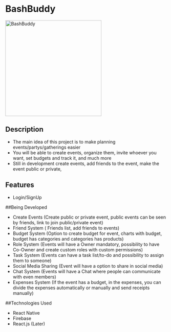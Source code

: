 # BashBuddy
<img height="300px" src="https://user-images.githubusercontent.com/62404655/222531384-74d1bf07-11c7-4cab-a796-bac550f82105.jpg" alt="BashBuddy" />

## Description

- The main idea of this project is to make planning events/partys/gatherings easier
- You will be able to create events, organize them, invite whoever you want, set budgets and track it, and much more
- Still in development
create events, add friends to the event, make the event public or private,

## Features

- Login/SignUp

##Being Developed

- Create Events (Create public or private event, public events can be seen by friends, link to join public/private event)
- Friend System ( Friends list, add friends to events)
- Budget System (Option to create budget for event, charts with budget, budget has categories and categories has products)
- Role System (Events will have a Owner mandatory, possibility to have Co-Owner and create custom roles with custom permissions)
- Task System (Events can have a task list/to-do and possibility to assign them to someone)
- Social Media Sharing (Event will have a option to share in social media)
- Chat System (Events will have a Chat where people can communicate with even members)
- Expenses System (If the event has a budget, in the expenses, you can divide the expenses automatically or manually and send receipts manually)

##Technologies Used

- React Native
- Firebase
- React.js (Later)
